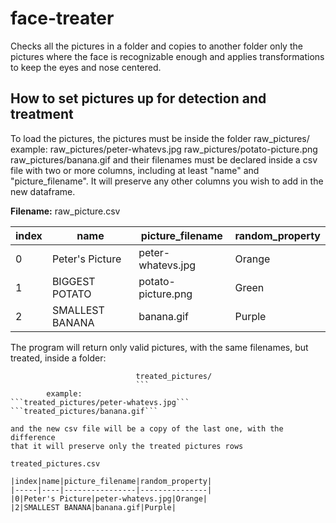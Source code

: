 # face-treater
 Checks all the pictures in a folder and copies to another folder only the pictures where the face is recognizable enough and applies transformations to keep the eyes and nose centered.


## How to set pictures up for detection and treatment

To load the pictures, the pictures must be inside the folder
                            raw_pictures/
        example:
                            raw_pictures/peter-whatevs.jpg
                            raw_pictures/potato-picture.png
                            raw_pictures/banana.gif
and their filenames must be declared inside a csv file with two
or more columns, including at least "name" and "picture_filename". It will
preserve any other columns you wish to add in the new dataframe.

**Filename:** raw_picture.csv

|index|name|picture_filename|random_property|
|-----|----|----------------|---------------|
|0|Peter's Picture|peter-whatevs.jpg|Orange|
|1|BIGGEST POTATO|potato-picture.png|Green|
|2|SMALLEST BANANA|banana.gif|Purple|

The program will return only valid pictures, with the same filenames,
but treated, inside a folder:
```
                            treated_pictures/
                            ```
        example:
```treated_pictures/peter-whatevs.jpg```
```treated_pictures/banana.gif```

and the new csv file will be a copy of the last one, with the difference
that it will preserve only the treated pictures rows

treated_pictures.csv

|index|name|picture_filename|random_property|
|-----|----|----------------|---------------|
|0|Peter's Picture|peter-whatevs.jpg|Orange|
|2|SMALLEST BANANA|banana.gif|Purple|
